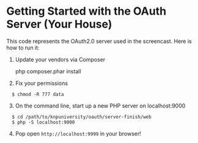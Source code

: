 Getting Started with the OAuth Server (Your House)
==================================================

This code represents the OAuth2.0 server used in the screencast.  Here is how to run it:

1) Update your vendors via Composer

    php composer.phar install

2) Fix your permissions

```
  $ chmod -R 777 data
```

3) On the command line, start up a new PHP server on localhost:9000

```
  $ cd /path/to/knpuniversity/oauth/server-finish/web
  $ php -S localhost:9000
```

4) Pop open `http://localhost:9999` in your browser!


